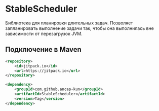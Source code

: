# StableScheduler

Библиотека для планировки длительных задач. Позволяет запланировать выполнение задачи так, чтобы она выполнилась вне зависимости от перезагрузок JVM.

## Подключение в Maven

```xml
<repository>
    <id>jitpack.io</id>
    <url>https://jitpack.io</url>
</repository>

<dependency>
    <groupId>com.github.ancap-kun</groupId>
    <artifactId>StableScheduler</artifactId>
    <version>Tag</version>
</dependency>
```
